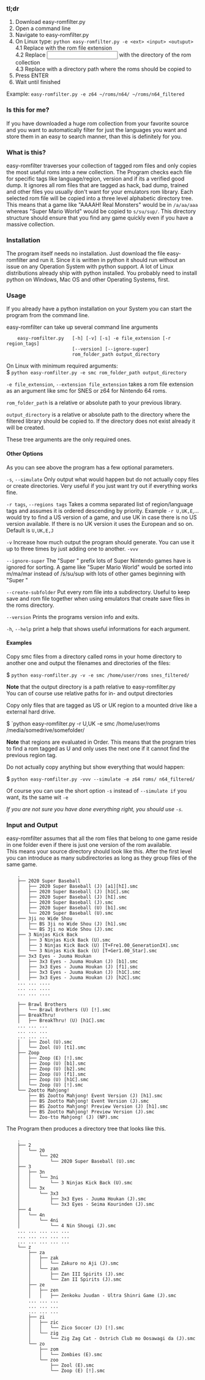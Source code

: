 ### tl;dr

1. Download easy-romfilter.py  
2. Open a command line  
3. Navigate to easy-romfilter.py  
4. On Linux type: `python easy-romfilter.py -e <ext> <input> <outuput>`  
	4.1 Replace <ext> with the rom file extension  
	4.2 Replace <input> with the directory of the rom collection  
	4.3 Replace <output> with a directory path where the roms should be copied to  
5. Press ENTER  
6. Wait until finished  

Example:
`easy-romfilter.py -e z64 ~/roms/n64/ ~/roms/n64_filtered`

### Is this for me?

If you have downloaded a huge rom collection from your favorite source and you want to automatically filter for just the languages you want and store them in an easy to search manner, than this is definitely for you.

### What is this?

easy-romfilter traverses your collection of tagged rom files and only copies the most useful roms into a new collection.
The Program checks each file for specific tags like language/region, version and if its a verified good dump. It ignores all rom files that are tagged as hack, bad dump, trained and other files you usually don't want for your emulators rom library. Each selected rom file will be copied into a three level alphabetic directory tree. This means that a game like "AAAAH! Real Monsters" would be in `/a/aa/aaa` whereas "Super Mario World" would be copied to `s/su/sup/`. This directory structure should ensure that you find any game quickly even if you have a massive collection.  

### Installation

The program itself needs no installation. Just download the file easy-romfilter and run it. Since it is written in python it should run without an issue on any Operation System with python support. A lot of Linux distributions already ship with python installed. You probably need to install python on Windows, Mac OS and other Operating Systems, first.  

### Usage

If you already have a python installation on your System you can start the program from the command line.  

easy-romfilter can take up several command line arguments  
		
		easy-romfilter.py	[-h] [-v] [-s] -e file_extension [-r region_tags]
        					[--version] [--ignore-super]
                         	rom_folder_path output_directory  

On Linux with minimum required arguments:  
$ `python easy-romfilter.py -e smc rom_folder_path output_directory`  

`-e file_extension`, `--extension file_extension` takes a rom file extension as an argument like smc for SNES or z64 for Nintendo 64 roms.  

`rom_folder_path` is a relative or absolute path to your previous library.  

`output_directory` is a relative or absolute path to the directory where the filtered library should be copied to. If the directory does not exist already it will be created.  

These tree arguments are the only required ones.  

#### Other Options

As you can see above the program has a few optional parameters.  

`-s`, `--simulate`		Only output what would happen but do not actually copy files or create directories. Very useful if you just want try out if everything works fine.  

`-r tags`, `--regions tags` Takes a comma separated list of region/language tags and assumes it is ordered descending by priority. Example `-r U,UK,E`,... would try to find a US version of a game, and use UK in case there is no US version available. If there is no UK version it uses the European and so on. Default is `U,UK,E,J`  

`-v`					Increase how much output the program should generate. You can use it up to three times by just adding one to another. `-vvv`  

`--ignore-super`		The "Super " prefix lots of Super Nintendo games have is ignored for sorting. A game like "Super Mario World" would be sorted into m/ma/mar instead of /s/su/sup with lots of other games beginning with "Super "

`--create-subfolder`	Put every rom file into a subdirectory. Useful to keep save and rom file together when using emulators that create save files in the roms directory.

`--version`				Prints the programs version info and exits.  

`-h`, `--help`			print a help that shows useful informations for each argument.  

#### Examples

Copy smc files from a directory called roms in your home directory to another one and output the filenames and directories of the files:  

$ `python easy-romfilter.py -v -e smc /home/user/roms snes_filtered/`  

**Note** that the output directory is a path relative to easy-romfilter.py  
You can of course use relative paths for in- and output directories  


Copy only files that are tagged as US or UK region to a mounted drive like a external hard drive.  

$ `python easy-romfilter.py -r U,UK -e smc /home/user/roms /media/somedrive/somefolder/  

**Note** that regions are evaluated in Order. This means that the program tries to find a rom tagged as U and only uses the next one if it cannot find the previous region tag.  


Do not actually copy anything but show everything that would happen:  

$ `python easy-romfilter.py -vvv --simulate -e z64 roms/ n64_filtered/`  

Of course you can use the short option `-s` instead of `--simulate if` you want, its the same wit `-e`  


*If you are not sure you have done everything right, you should use `-s`.*  

### Input and Output

easy-romfilter assumes that all the rom files that belong to one game reside in one folder even if there is just one version of the rom available.  
This means your source directory should look like this. After the first level you can introduce as many subdirectories as long as they group files of the same game.  

		.
		├── 2020 Super Baseball
		│   ├── 2020 Super Baseball (J) [a1][hI].smc
		│   ├── 2020 Super Baseball (J) [h1C].smc
		│   ├── 2020 Super Baseball (J) [hI].smc
		│   ├── 2020 Super Baseball (J).smc
		│   ├── 2020 Super Baseball (U) [b1].smc
		│   └── 2020 Super Baseball (U).smc
		├── 3ji no Wide Shou
		│   ├── BS 3ji no Wide Shou (J) [h1].smc
		│   └── BS 3ji no Wide Shou (J).smc
		├── 3 Ninjas Kick Back
		│   ├── 3 Ninjas Kick Back (U).smc
		│   ├── 3 Ninjas Kick Back (U) [T+Fre1.00_GenerationIX].smc
		│   └── 3 Ninjas Kick Back (U) [T+Ger1.00_Star].smc
		├── 3x3 Eyes - Juuma Houkan
		│   ├── 3x3 Eyes - Juuma Houkan (J) [b1].smc
		│   ├── 3x3 Eyes - Juuma Houkan (J) [f1].smc
		│   ├── 3x3 Eyes - Juuma Houkan (J) [h1C].smc
		│   ├── 3x3 Eyes - Juuma Houkan (J) [h2C].smc
		...	...	....
		...	...	....
		...	...	....

		├── Brawl Brothers 
		│   └── Brawl Brothers (U) [!].smc
		├── BreakThru!
		│   ├── BreakThru! (U) [h1C].smc
		... ... ...
		... ... ...
		... ... ...
		│   ├── Zool (U).smc
		│   └── Zool (U) [t1].smc
		├── Zoop
		│   ├── Zoop (E) [!].smc
		│   ├── Zoop (U) [b1].smc
		│   ├── Zoop (U) [b2].smc
		│   ├── Zoop (U) [f1].smc
		│   ├── Zoop (U) [h1C].smc
		│   └── Zoop (U) [!].smc
		└── Zootto Mahjong!
		    ├── BS Zootto Mahjong! Event Version (J) [h1].smc
		    ├── BS Zootto Mahjong! Event Version (J).smc
		    ├── BS Zootto Mahjong! Preview Version (J) [h1].smc
		    ├── BS Zootto Mahjong! Preview Version (J).smc
		    └── Zoo-tto Mahjong! (J) (NP).smc

The Program then produces a directory tree that looks like this.  

		.
		├── 2
		│   └── 20
		│       └── 202
		│           └── 2020 Super Baseball (U).smc
		├── 3
		│   ├── 3n
		│   │   └── 3ni
		│   │       └── 3 Ninjas Kick Back (U).smc
		│   └── 3x
		│       └── 3x3
		│           ├── 3x3 Eyes - Juuma Houkan (J).smc
		│           └── 3x3 Eyes - Seima Kourinden (J).smc
		├── 4
		│   └── 4n
		│       └── 4ni
		│           └── 4 Nin Shougi (J).smc
		... ... ... ... ...
		... ... ... ... ...
		... ... ... ... ...
		└── z
		    ├── za
		    │   ├── zak
		    │   │   └── Zakuro no Aji (J).smc
		    │   └── zan
		    │       ├── Zan III Spirits (J).smc
		    │       └── Zan II Spirits (J).smc
		    ├── ze
		    │   ├── zen
		    │   │   ├── Zenkoku Juudan - Ultra Shinri Game (J).smc
			... ... ...
			... ... ...
			... ... ...
		    ├── zi
		    │   ├── zic
		    │   │   └── Zico Soccer (J) [!].smc
		    │   └── zig
		    │       └── Zig Zag Cat - Ostrich Club mo Oosawagi da (J).smc
		    └── zo
		        ├── zom
		        │   └── Zombies (E).smc
		        └── zoo
		            ├── Zool (E).smc
		            └── Zoop (E) [!].smc
